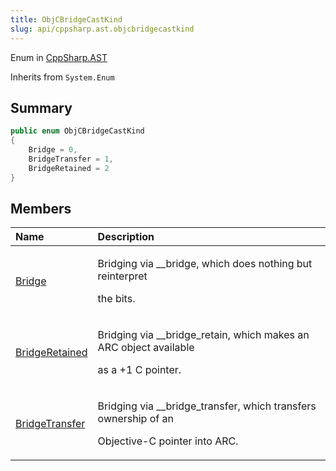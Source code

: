 ```yaml
---
title: ObjCBridgeCastKind
slug: api/cppsharp.ast.objcbridgecastkind
---
```

Enum in [CppSharp.AST](/api/cppsharp/ast)

Inherits from `System.Enum`

## Summary



```csharp
public enum ObjCBridgeCastKind
{
    Bridge = 0,
    BridgeTransfer = 1,
    BridgeRetained = 2
}
```

## Members

|Name|Description|
|:---|:---|
|[Bridge](/api/cppsharp/ast/objcbridgecastkind/bridge)|<p>Bridging via __bridge, which does nothing but reinterpret</p> <p>the bits.</p>|
|[BridgeRetained](/api/cppsharp/ast/objcbridgecastkind/bridgeretained)|<p>Bridging via __bridge_retain, which makes an ARC object available</p> <p>as a +1 C pointer.</p>|
|[BridgeTransfer](/api/cppsharp/ast/objcbridgecastkind/bridgetransfer)|<p>Bridging via __bridge_transfer, which transfers ownership of an</p> <p>Objective-C pointer into ARC.</p>|


